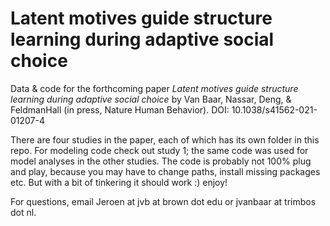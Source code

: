 # Latent motives guide structure learning during adaptive social choice

Data & code for the forthcoming paper <i>Latent motives guide structure learning during adaptive social choice</i> by Van Baar, Nassar, Deng, & FeldmanHall (in press, Nature Human Behavior). DOI: 10.1038/s41562-021-01207-4

There are four studies in the paper, each of which has its own folder in this repo. For modeling code check out study 1; the same code was used for model analyses in the other studies. The code is probably not 100% plug and play, because you may have to change paths, install missing packages etc. But with a bit of tinkering it should work :) enjoy!

For questions, email Jeroen at jvb at brown dot edu or jvanbaar at trimbos dot nl.
